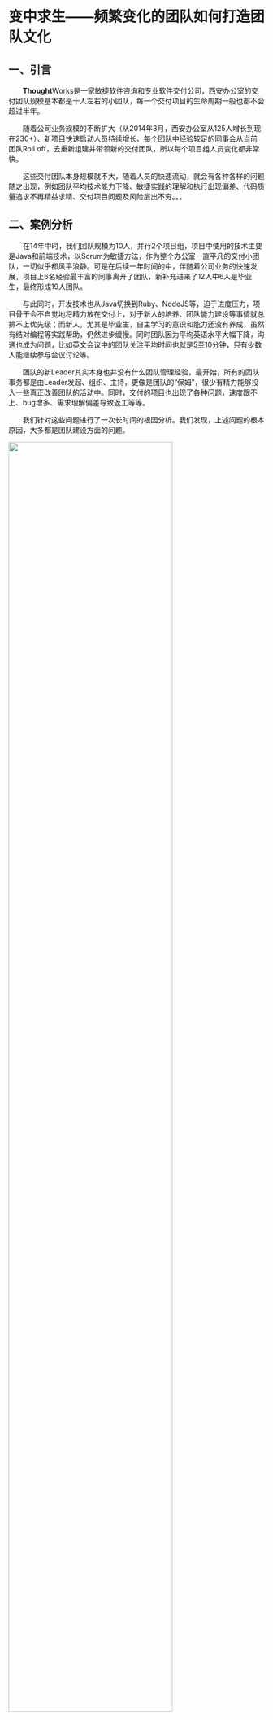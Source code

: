 变中求生——频繁变化的团队如何打造团队文化
=========

一、引言
---------
　　**Thought**Works是一家敏捷软件咨询和专业软件交付公司，西安办公室的交付团队规模基本都是十人左右的小团队，每一个交付项目的生命周期一般也都不会超过半年。
  
　　随着公司业务规模的不断扩大（从2014年3月，西安办公室从125人增长到现在230+）、新项目快速启动人员持续增长、每个团队中经验较足的同事会从当前团队Roll off，去重新组建并带领新的交付团队，所以每个项目组人员变化都非常快。
  
　　这些交付团队本身规模就不大，随着人员的快速流动，就会有各种各样的问题随之出现，例如团队平均技术能力下降、敏捷实践的理解和执行出现偏差、代码质量追求不再精益求精、交付项目问题及风险层出不穷。。。

二、案例分析
----------

　　在14年中时，我们团队规模为10人，并行2个项目组，项目中使用的技术主要是Java和前端技术，以Scrum为敏捷方法，作为整个办公室一直平凡的交付小团队，一切似乎都风平浪静。可是在后续一年时间的中，伴随着公司业务的快速发展，项目上6名经验最丰富的同事离开了团队，新补充进来了12人中6人是毕业生，最终形成19人团队。

　　与此同时，开发技术也从Java切换到Ruby、NodeJS等，迫于进度压力，项目骨干会不自觉地将精力放在交付上，对于新人的培养、团队能力建设等事情就总排不上优先级；而新人，尤其是毕业生，自主学习的意识和能力还没有养成，虽然有结对编程等实践帮助，仍然进步缓慢。同时团队因为平均英语水平大幅下降，沟通也成为问题，比如英文会议中的团队关注平均时间也就是5至10分钟，只有少数人能继续参与会议讨论等。

　　团队的新Leader其实本身也并没有什么团队管理经验，最开始，所有的团队事务都是由Leader发起、组织、主持，更像是团队的“保姆”，很少有精力能够投入一些真正改善团队的活动中。同时，交付的项目也出现了各种问题，速度跟不上、bug增多、需求理解偏差导致返工等等。

　　我们针对这些问题进行了一次长时间的根因分析。我们发现，上述问题的根本原因，大多都是团队建设方面的问题。

<img src="images/root-cause.png" width="80%" align="middle">　

[根因分析原始链接](https://www.mindmeister.com/611118475/_)

　　图中蓝色的根因，大都是一些无法轻易改变的固定事实，而占据所有原因80%以上的红色根因，全部都是团队问题。而其中最主要的几个问题可以总结为：

* 团队内部沟通较少、反馈不足
* 团队没有内部激励手段
* 个人责任感弱、主动性差、对他人的关注不足
* 团队凝聚力不强、内部信任不好、环境不安全
* 和客户的关系还不是团队合作关系

　　我们最初的目的非常单纯，只希望能解决这些问题，让团队再次成为一个健康、相互信任和支持、能够正常工作的自组织团队。基于这样单纯的目的，我们在团队中持续推行和不断尝试新的团队建设相关的实践。

#### 实践一、Retrospective 回顾

　　沟通，加强团队的自我认知。

　　回顾（Retrospective）是每一个团队都应该定期开展的活动，本意是通过种种沟通形式唤起大家对团队的集体意识，指出团队或个人在一段时间内的不足并列出对应的行动。但是很多时候我们都将回顾流于形式，只是走个过场，甚至因为时间紧迫而忽略回顾，这殊为不智。持续而有效的回顾和反馈，可以保证团队关心生产力和效率，了解团队自身的不足和问题，这将成为团队持续改进的起点。

　　回顾的形式和方法非常多，耳熟能详的就有“Well & Less Well”、“红绿灯检查”、“心情曲线”等。回顾的关注点也多种多样，除了“项目开发”之外，还可以关注“敏捷成熟度”、“团队角色和职责”、“人员技能提升”等。

　　在坚持回顾的同时，我们需要做的就还有保证回顾的有效性。还要根据团队建设目标的发展变化，不断调整回顾的关注点和形式，确保回顾能够有针对性地发现团队的缺陷并转化为其他实践。当然，长期有效的回顾和正确的回顾产出，也能够不断提升团队内部的安全感和信任度。

<img src="images/retro.png" width="80%" align="middle">　

#### 实践二、Team Feedback 团队反馈

　　沟通，构建团队信任，持续改进
　　这是一种和回顾较为类似的沟通实践。但是回顾的出发点是团队，往往会回避针对具体个人的问题，否则容易影响回顾的安全度。而团队反馈（Team Feedback）实践则是尽量创造出安全的反馈环境，以一种让人舒服的方式提出和收集针对个人的反馈。

　　反馈实践也是定期进行。实施时，每人都需要向其他所有人通过写卡片提出反馈，收集反馈后选择其中的一两条展示出来，并给出一些针对性措施。提出反馈一共进行两轮，第一轮只提正面反馈，通过鼓励和承认营造安全感；第二轮只提负面反馈，通过卡片来加强隐私性。当然最后也需要确保改进措施能够落在实处。

　　除了通过写卡片的方法，我们也尝试了类似相亲会的“八分钟反馈”活动：两两结对，8分钟面对面给出和接受反馈。每8分钟后换人，直至每个人都和其他所有人结对过。事实证明，若是能将各种实践赋予趣味性，那么效果便会事半功倍。

　　实践的结果非常喜人，通过多次迭代式地进行小组反馈，每个人不仅在反馈中提及的能力有了明显的进步，而且主动收集反馈的意思和接受反馈的能力都有显著的提高。

#### 实践三、Merit Beans 鼓励豆

　　内部激励，关注团队个人。

　　这本来是一种通过外部激励来加强团队主动性的实践。每人每周都有50个虚拟的豆子，可以以任何理由，送任何数量的豆子给团队的其他成员。例如：“我给清波15个，他帮我的Pair萌萌解决了一个Isolated Scope属性继承的问题”。每周我们都会对豆子进行统计并公示，而当月的冠军们也能够获得来自项目组的咖啡、礼品等。

　　然而在实践的过程中我们却发现，或许是外部激励来的不够猛烈，根本没人在乎这些激励。大家在意的其实是“来自于他人的关注和认可”这样的内部激励。

　　因为鼓励豆（Merit Beans）会隐性地要求团队里的每一个人关注其他人，所以同理，每一个人也在被其他所有人所关注和认可。

　　举个例子，Larry是我们项目组的一名加拿大籍员工，虽然会说中文，虽然工作非常努力，但是他总担心大家会对他有隔阂，怕自己不被团队认可。
在做Merit Beans实践的时候，他却收到了非常非常多的豆子，他发现他做的每一件事都被其他人记住并且认可了，这令他非常感动和鼓舞。

　　于是我们发现，这个实践真正工作的并不是外部激励，而是内在激励，它会对团队内部的集体意识和相互信任产生极大的促进，尤其是对新加入的成员。
　　
<img src="images/merit-beans-1.png" width="80%" align="middle">　

#### 实践四、Motivation Check 激励图谱

　　了解团队成员所关注的激励方式，形成团队激励图谱。

　　通过多轮排除法，让每个人在“成就感”，“被尊重”，“好奇心”，“自主性”，“交际”，“经济驱动”，“自由”，“领导他人”，“被赞扬”，“能力成长”，“成为专家”，“目标性”等驱动力中选出最能去激励自己的3项以及最不能激励自己的1项并排序，从而得出个人及团队的激励图谱。

　　参考激励图谱，通过集体努力，尽量有计划地为组员提供合适的工作机会和挑战，从而加深成员对团队的认同，同时也能培养个人的相关能力。

<img src="images/motivation.png" width="80%" align="middle">　


#### 实践五、Cakes 蛋糕

　　肯定及激励团队

　　没错，就是给团队买蛋糕庆祝。任何团队和个人的成就都值得鼓励，团队能力进步、项目里程碑达成、个人做出突出贡献，全都通过一起吃蛋糕的形式进行庆祝。
这不仅仅只是通过蛋糕内部鼓励一下团队，也是通过“来一起吃蛋糕吧”的邀请，告诉其他项目组：“看，我们多厉害”，帮助团队在大环境下取得集体荣誉感。

　　每次的庆祝蛋糕，组员们都会邀请其他项目组的同事朋友们一起分享，分享的除了蛋糕，还有整个团队的成功故事。“你们才几天业务就破万了，好厉害”，“菁姐你ES这么牛，来帮我们解决个难题吧”这样的赞叹才是对团队成功的最大鼓励。

#### 实践六、Session, Workshop & Reading Club 知识分享和学习

　　自主学习和成长。

　　为了提高同事们对知识的理解以及自主学习意识，加深团队知识储备的深度和广度，我们在周期性的组织知识分享活动之外，也鼓励自发的知识分享。知识单元可能小到“运行bundle install时会发生什么”，也可能大到“微服务开发最佳实践”，更甚至会涉及“量子力学初探”。学习的形式也多种多样，演讲、工坊练习、读书会、英语泛听活动等。

　　不强制制定学习的范围，是为了维护主动分享的乐趣和自发性，如果只限定在工作范围内，知识分享在新人眼里往往会看做一种考核，从而丧失主动性。长期坚持实践执行的结果就是，在没有做任何强制要求的情况下，每个人也都乐于主动分享自己的知识，各种学习活动会如期展开并经常创新，学习效果也能从多元化的学习方式中得到保障。

#### 实践七、Team Hackday 团队创新大赛

　　兴趣与成长结合，主动完成技术提升。

　　Hackday（中文称为极客马拉松、骇客马拉松、极客日等等）是一种特殊的编程活动，我们项目上也会采用这种方式，定期投入一些时间来完成一些和工作无关或弱相关的创新工作。这项实践在**Thought**Works和一些极具创新基因和文化的客户项目中，会每三个月就开展一次。每个人都可以展示自己的创意，自由组队，一起在接下来的3天里全力以赴，开发出可以进行展示的原型。此项活动旨在鼓励创新，增进团队尤其是不同角色之间的协作，提升团队活力。这项活动在帮助提升设计、编程等方面技能的同时，也给平静的工作生活带来一些新意，如果能够借此孵化出一些新的项目和产品那自然是更好。

　　在公司级别的为期3天的Hackday中，我们的感受可以用这些关键词来描述：脑洞大开、积极学习、热情合作、全力参与等等。但是遗憾的是，也有很多有新意的好玩创意因为时间和人力不足的关系没法实现。大家都希望公司能更多地举行类似的活动，但是由于成本问题无法实现。那么为何不能由项目组发起，利用非工作时间来开展活动呢？

　　项目组内部的第一个Hackday项目就是“啤酒自动化酿造”。这是一个结合了硬件、开源硬件、嵌入式开发、云、消息推送、Web开发、工作中使用到的工具等技术完成的啤酒酿造半流水线。至今已酿可饮用啤酒十数批，也大大提高了团队的硬件知识、编程兴趣、编程技能、对工作相关工具和熟悉程度。

　　兴趣与成长想结合，不仅做的开心，也能在技术、热情、合作、信任、沟通等方面得到巨大的提升，何乐而不为呢？

#### 实践八、Direct Responsibility Individuals 直接责任人

　　培养责任心和团队意识。

　　在日常工作中有非常多的团队事务，组织站会、组织回顾、代码审核……如果所有的事情都让同一个人来负责，会让他觉得工作非常杂乱，严重影响他的工作进度。
而我们期待的理想状况，是项目组中的每个成员都能主动的承担起一部分团队事务，积极的维持团队工作。DRI（Direct Responsibility Individuals，直接责任人），根据团队中常规重要职责和任务虚拟出不同角色，团队成员定期轮转承担。将责任感和日常工作的融合，每个人都会在日常事务中培养起主人翁意识。同时此实践能大大降低团队日常运行对团队组长的依赖，帮助形成自组织团队。

<img src="images/DRI.png" width="50%" align="middle">　


#### 实践九、Post Incident Retro 事故后回顾

　　责任及文化。

　　项目中总会出现问题，尤其是较为严重的线上问题。在发生“文博手滑清空了生产数据库”这个严重问题后，除了恢复数据库修复问题本身之外，如何在保护当事人的同时归纳总结经验教训，则是另一件重要的事情。

　　事故后回顾（Post Incident Retro）就是在问题修复后，针对严重事故的一种特殊回顾。在回顾会上，会从团队集体的角度出发，列出事故发生过程中的重要事件时间点来帮助回忆。同时需要理清受到事故影响的用户和业务，并分析严重性，再以根因分析法不断演进事故发生的各种原因。最后要总结应对措施，确保不会再次发生同样的问题。
　　面对困境时，团队才是承担责任的最佳角色。我们坚信，所有的问题都不会是单独某个人的问题，我们需要从团队整体角度进行分析，提升系统的工作机制（System of wrok）。所以在分析和总结时，我们的原则是no pointing finger。

　　通过PIR，不仅可以通过集体责任来保护当事人，加强内部信任。也可以通过集体危机意识加强个人和团队的责任心，也能减少再次发生类似问题的可能。

#### 实践十、Remote Team Building 分布式团队建设

　　完善团队合作关系。

　　我们绝不希望也不能将交付项目做成外包项目，把客户合作做成甲乙方关系。所以在交付项目中，除了优秀的团队能力、平等的工作合作、稳定的交付能力等要求之外，良好的客户关系也是确保项目成功的一项重要指标。

　　常规的项目相关实践都是能够和其他远程的工作伙伴一起进行的，不受到地域距离的限制。但是Team Building，尤其是吃吃喝喝之外的一些增进团队合作的游戏、工作坊之类很难一起进行。很难想象当一群西安的小伙伴自驾去山里烧烤时，如何能让远在千里之外的国外团队也感受到同样地乐趣。所以如何组织能够远程分享乐趣的团队活动就成为了一个重要问题。

　　最终我们将目光集中在“通过视频会议一起玩各种以沟通和交流为主的有趣游戏”上。例如加深敏捷实践的乐高游戏，颠倒工作中的角色，PO来做DEV，QA扮演UX，进行一次基于乐高的敏捷工程开发；例如提高语言技巧的故事游戏，双方利用手边的素材轮流发言，共同完成一个传奇般的故事。任何有趣并且能加强沟通的游戏都可以作为远程团建的手段。

　　远程团建弥补了分布式团队建设生命周期中缺少的一环，分享了快乐的同时，加深了分布式团队之间的认知和人际关系。

三、团队文化总结
----------

　　团队文化是指团队成员在相互合作的过程中，为实现各自的目标及价值，并为完成团队共同目标而形成的一种潜意识文化。

　　团队文化可以包含价值观、最高目标、行为准则、管理制度、道德风尚等内容。它以全体员工为工作对象，以最大限度地统一成员价值观，凝聚力量，为团队总目标服务。

　　通过持续不断的实践，的确能够进行有效地团队建设。但是随着团队能力、自我管理改善达到一定程度时，会发现越来越难“管理”团队（不同意见太多、决定难做、众口难调、只有讨论没有行动等等）

　　“上帝说，要有光，便有了光”。对于团队来说，文化这束光，便是团队走出混沌，走向自组织的向导。这束光，是团队自己定义的。

　　在我们这个团队，经历了这些问题、困惑、改进、感悟后，一起组织了一次团队文化的workshop。这个workshop的目的是让大家回顾并对比过去，感受团队的发展变化，定义在这个团队中，有哪些共同的特质或者感受是大家所珍视的、能帮助团队朝大家所期望的方向发展的、希望以后能在团队中继续发扬光大的。

　　在一次两岸分布式团队大部分人齐聚一地的时候，在一面贴满了回忆照片的墙面前，大家一起坐下来，分享并回顾在这个团队中所深受感动的人和事，并给每件事贴上自己感受较深的关键词如家、敬业、牛逼、笑声等等。　　
![culture](images/culture-1.png)

　　当把所有关键词分类并精炼概括后，就可以找到团队的“文化”。最后，大家集思广益，用喜欢的形式和方式，将这些文化、故事表现出来，加上注解，就形成了自己的“Culture Book”。这一点上，我们借鉴了[Zappos](http://www.zapposinsights.com/culture-book)公司。
![culture](images/culture.jpg)

　　在制作Culture Book之前，我们并不清楚能否做成，最开始也只是想找到团队自己的文化定义，并没有预期到，最终会有这么一本culture book诞生。

　　这样的一件事情，会给团队带来什么样的正面影响？在交付压力巨大的情况下，团队成员是否愿意花时间做这样的事情？所以这件事，也是跟其他实践一样，先有个想法，找几个人聊一聊，听听大家意见，然后任务分解，小步快跑，看看团队成员反映，然后进行下一步。在最开始的过程中，确实有成员不愿意参加，想着要赶紧去写代码赶交付，但是在试了第一个阶段：看照片分享回忆之后，根本停不下来！甚至在既定时间内，没有完成culture book的制作时，大家纷纷主动领硬卡纸，在下班后，三三两两聚在一起花了很多时间去构思怎么才能把它做得更完美。

　　实践证明，在小团队中，要推行什么实践，要做什么事情，从一开始就做一个完美、缜密的计划然后按部就班去实行，是不可取的。在自组织的小团队中，只需要告诉大家，想法是什么，为什么要做，能解决什么问题或者能带来什么价值，然后怎么做，什么时候做，产出是什么，所有的这些，团队会给你最合适的答案。

　　以下便是我们团队的文化定义：　

  - Collaboration。合作
  
  - Respect。尊重
  
  - Happy。快乐
  
  - Family。家
  
  - Excellence。卓越

　　每个团队都有自己的性格，有自己的文化。这些文化，是在平常一点一滴积累而来，并不会有人说我们要什么样的文化，便会有什么样的文化。文化是一种沉淀和积累，只有整个团队一起共同努力、共同经历后，才会形成团队自己的味道，自己的文化。

四、团队建设宣言
----------
　　我们一直在实践中探寻更好的团队建设方法，身体力行的同时也帮助他人。由此我们建立了如下团队建设宣言：

* #### 内在激励 高于 外部激励
* #### 我要做 高于 要我做
* #### 自我驱动的团队 高于 经验丰富的领导
* #### 个人能力 高于 职责要求
* #### 团队关系 高于 工作合作

也就是说，尽管右项有其价值，我们更重视左项的价值。
